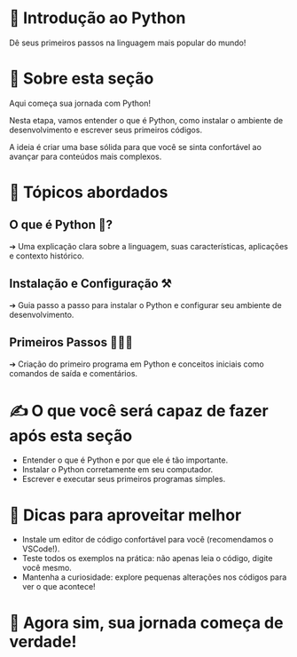 # 📖 Introdução ao Python
Dê seus primeiros passos na linguagem mais popular do mundo!

# 🔹 Sobre esta seção
Aqui começa sua jornada com Python!

Nesta etapa, vamos entender o que é Python, como instalar o ambiente de desenvolvimento e escrever seus primeiros códigos.

A ideia é criar uma base sólida para que você se sinta confortável ao avançar para conteúdos mais complexos.

# 📖 Tópicos abordados

## O que é Python 🐍?
➔ Uma explicação clara sobre a linguagem, suas características, aplicações e contexto histórico.

## Instalação e Configuração ⚒️
➔ Guia passo a passo para instalar o Python e configurar seu ambiente de desenvolvimento.

## Primeiros Passos 🚶🏼‍♀️
➔ Criação do primeiro programa em Python e conceitos iniciais como comandos de saída e comentários.

# ✍️ O que você será capaz de fazer após esta seção

- Entender o que é Python e por que ele é tão importante.
- Instalar o Python corretamente em seu computador.
- Escrever e executar seus primeiros programas simples.

# 🚀 Dicas para aproveitar melhor

- Instale um editor de código confortável para você (recomendamos o VSCode!).
- Teste todos os exemplos na prática: não apenas leia o código, digite você mesmo.
- Mantenha a curiosidade: explore pequenas alterações nos códigos para ver o que acontece!

# 🎯 Agora sim, sua jornada começa de verdade!
